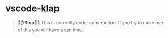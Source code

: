 # vscode-klap

> **🛑✋Stop🤚🛑** This is currently under construction. If you try to make use of this you will have a sad time.
